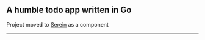 ## A humble todo app written in Go

Project moved to [Serein](https://github.com/nixuris/serein-cli) as a component

---
